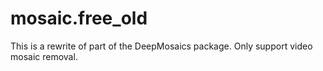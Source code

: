 # mosaic.free_old

This is a rewrite of part of the DeepMosaics package.
Only support video mosaic removal.

